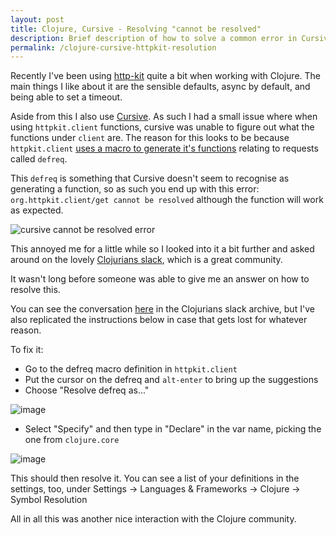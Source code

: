 ```yaml
---
layout: post
title: Clojure, Cursive - Resolving "cannot be resolved"
description: Brief description of how to solve a common error in Cursive, the Clojure IDE
permalink: /clojure-cursive-httpkit-resolution
---
```


Recently I've been using [http-kit](https://github.com/http-kit/http-kit) quite a bit when working with Clojure. The main things I like about it are the sensible defaults, async by default, and being able to set a timeout.

Aside from this I also use [Cursive](https://cursive-ide.com/). As such I had a small issue where when using `httpkit.client` functions, cursive was unable to figure out what the functions under `client` are. The reason for this looks to be because `httpkit.client` [uses a macro to generate it's functions](https://github.com/http-kit/http-kit/blob/56bf0bad71bf419819d0bd788b70f0ec5a36cea9/src/org/httpkit/client.clj#L297) relating to requests called `defreq`.

This `defreq` is something that Cursive doesn't seem to recognise as generating a function, so as such you end up with this error: `org.httpkit.client/get cannot be resolved` although the function will work as expected.

![cursive cannot be resolved error](https://user-images.githubusercontent.com/1202911/105392572-419eeb00-5c13-11eb-9115-df772d62242f.png)

This annoyed me for a little while so I looked into it a bit further and asked around on the lovely [Clojurians slack](https://slofile.com/slack/clojurians), which is a great community.

It wasn't long before someone was able to give me an answer on how to resolve this.

You can see the conversation [here](https://clojurians-log.clojureverse.org/cursive/2021-01-21) in the Clojurians slack archive, but I've also replicated the instructions below in case that gets lost for whatever reason.

To fix it:

- Go to the defreq macro definition in `httpkit.client`
- Put the cursor on the defreq and `alt-enter` to bring up the suggestions
- Choose "Resolve defreq as..."

![image](https://user-images.githubusercontent.com/1202911/105392618-4cf21680-5c13-11eb-8c16-f2eb527dc91a.png)
- Select "Specify" and then type in "Declare" in the var name, picking the one from `clojure.core`

![image](https://user-images.githubusercontent.com/1202911/105392671-5a0f0580-5c13-11eb-8f56-5de655248076.png)

This should then resolve it. You can see a list of your definitions in the settings, too, under Settings → Languages & Frameworks → Clojure → Symbol Resolution

All in all this was another nice interaction with the Clojure community.



